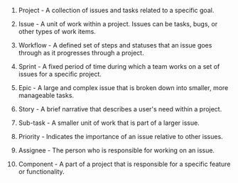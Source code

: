 1. Project - A collection of issues and tasks related to a specific goal.

2. Issue - A unit of work within a project. Issues can be tasks, bugs, or other types of work items.

3. Workflow - A defined set of steps and statuses that an issue goes through as it progresses through a project.

4. Sprint - A fixed period of time during which a team works on a set of issues for a specific project.

5. Epic - A large and complex issue that is broken down into smaller, more manageable tasks.

6. Story - A brief narrative that describes a user's need within a project.

7. Sub-task - A smaller unit of work that is part of a larger issue.

8. Priority - Indicates the importance of an issue relative to other issues.

9. Assignee - The person who is responsible for working on an issue.

10. Component - A part of a project that is responsible for a specific feature or functionality.
